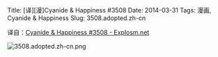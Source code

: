 Title: [译][漫]Cyanide & Happiness #3508
Date: 2014-03-31
Tags: 漫画, Cyanide & Happiness
Slug: 3508.adopted.zh-cn

译自：[Cyanide & Happiness #3508 - Explosm.net](http://explosm.net/comics/3508/)


![3508.adopted.zh-cn.png](/static/images/comics/3508.adopted.zh-cn.png)

